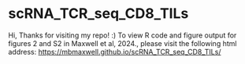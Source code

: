 # scRNA_TCR_seq_CD8_TILs
Hi, Thanks for visiting my repo! :) To view  R code and figure output for figures 2 and S2 in Maxwell et al, 2024., please visit the following html address: https://mbmaxwell.github.io/scRNA_TCR_seq_CD8_TILs/
